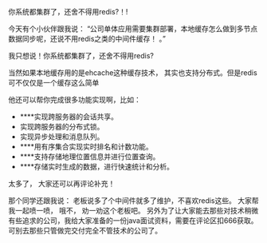 你系统都集群了，还舍不得用redis?！!

今天有个小伙伴跟我说： “公司单体应用需要集群部署，本地缓存怎么做到多节点数据同步呢，还说不用redis之类的中间件缓存！  。”

我只想说！你系统都集群了，还舍不得用redis?



当然如果本地缓存用的是ehcache这种缓存技术， 其实也支持分布式。但是redis可不仅仅是一个缓存这么简单

他还可以帮你完成很多功能实现啊，比如：

+ ****实现跨服务器的会话共享。
+ 实现跨服务器的分布式锁。
+ 实现异步处理和消息队列。
+ ****用有序集合实现实时排名和计数功能。
+ ****支持存储地理位置信息并进行位置查询。
+ ****存储实时生成的数据，进行快速统计和分析。

太多了， 大家还可以再评论补充！



   
 那个同学还跟我说： 老板说多了个中间件就多了维护，不喜欢redis这些。 大家帮我一起喷一喷， 哦不， 劝一劝这个老板吧。   另外为了让大家能去那些对技术稍微有些追求的公司，我给大家准备的一份java面试资料，需要在评论区扣666获取。   可别去那些只管做完交付完全不管技术的公司了。  
  
 

